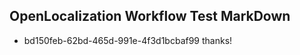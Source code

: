 ## OpenLocalization Workflow Test MarkDown

* bd150feb-62bd-465d-991e-4f3d1bcbaf99 
thanks!



<!--HONumber=Jan16_HO4-->
